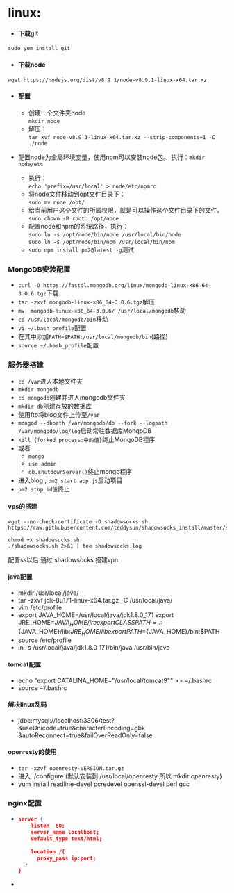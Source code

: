 linux:
===
- #### 下载git<br>
`sudo yum install git`

- #### 下载node<br>
 `wget https://nodejs.org/dist/v8.9.1/node-v8.9.1-linux-x64.tar.xz`
- #### 配置<br>
	
	- 创建一个文件夹node<br>`mkdir node` 
	- 解压：<br> `tar xvf node-v8.9.1-linux-x64.tar.xz --strip-components=1 -C ./node`
- 配置node为全局环境变量，使用npm可以安装node包。 
	执行：`mkdir node/etc`
	- 执行：<br>`echo 'prefix=/usr/local' > node/etc/npmrc  `
	- 将node文件移动到opt文件目录下：<br>`sudo mv node /opt/`
	- 给当前用户这个文件的所属权限，就是可以操作这个文件目录下的文件。<br>`sudo chown -R root: /opt/node`
	- 配置node和npm的系统路径，执行：<br>`sudo ln -s /opt/node/bin/node /usr/local/bin/node`<br>`sudo ln -s /opt/node/bin/npm /usr/local/bin/npm`<br>
	- `sudo npm install pm2@latest -g`测试 
	
	

### MongoDB安装配置

- `curl -O https://fastdl.mongodb.org/linux/mongodb-linux-x86_64-3.0.6.tgz`下载
- `tar -zxvf mongodb-linux-x86_64-3.0.6.tgz`解压
- `mv  mongodb-linux-x86_64-3.0.6/ /usr/local/mongodb`移动
- `cd /usr/local/mongodb/bin`移动
- `vi ~/.bash_profile`配置
- 在其中添加`PATH=$PATH:/usr/local/mongodb/bin`(路径)
- `source ~/.bash_profile`配置

### 服务器搭建<br>

- `cd /var`进入本地文件夹
- `mkdir mongodb` 
- `cd mongodb`创建并进入mongodb文件夹
- `mkdir db`创建存放的数据库
- 使用ftp将blog文件上传至`/var`
- `mongod --dbpath /var/mongodb/db --fork --logpath /var/mongodb/log/log`启动常驻数据库MongoDB
- `kill {forked process:中的值}`终止MongoDB程序
- 或者
	- `mongo` 
	- `use admin`
	- `db.shutdownServer()`终止mongo程序
- 进入blog , `pm2 start app.js`启动项目
- `pm2 stop id值`终止





#### vps的搭建

```
wget --no-check-certificate -O shadowsocks.sh https://raw.githubusercontent.com/teddysun/shadowsocks_install/master/shadowsocks.sh

chmod +x shadowsocks.sh
./shadowsocks.sh 2>&1 | tee shadowsocks.log
```

配置ss以后  通过 shadowsocks 搭建vpn 



#### java配置 <br>

  - mkdir /usr/local/java/
  - tar -zxvf jdk-8u171-linux-x64.tar.gz -C /usr/local/java/
  - vim /etc/profile
  - export JAVA_HOME=/usr/local/java/jdk1.8.0_171
export JRE_HOME=${JAVA_HOME}/jre
export CLASSPATH=.:${JAVA_HOME}/lib:${JRE_HOME}/lib
export PATH=${JAVA_HOME}/bin:$PATH
  - source /etc/profile
  - ln -s /usr/local/java/jdk1.8.0_171/bin/java /usr/bin/java

#### tomcat配置<br>

  -  echo "export CATALINA_HOME="/usr/local/tomcat9"" >> ~/.bashrc
  -  source ~/.bashrc

#### 解决linux乱码

  -  jdbc:mysql://localhost:3306/test?&amp;useUnicode=true&amp;characterEncoding=gbk
&amp;autoReconnect=true&amp;failOverReadOnly=false

#### openresty的使用

- `tar -xzvf openresty-VERSION.tar.gz`
- 进入 ./configure (默认安装到 /usr/local/openresty  所以 mkdir openresty)
- yum install readline-devel pcredevel openssl-devel perl gcc

### nginx配置

- ```json
  server {
      listen  80;
      server_name localhost;
      default_type text/html;
      
      location /{
  		proxy_pass ip:port;
  	}
  }
  ```

- 